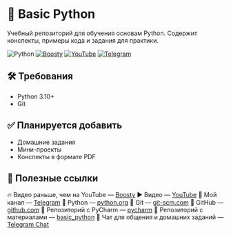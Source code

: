 # 🐍 Basic Python

Учебный репозиторий для обучения основам Python.
Содержит конспекты, примеры кода и задания для практики.

![Python](https://img.shields.io/badge/python-3.13-blue?logo=python\&logoColor=white)
[![Boosty](https://img.shields.io/badge/Boosty-support-orange?logo=boosty\&logoColor=white)](https://boosty.to/aqa_pro)
[![YouTube](https://img.shields.io/badge/YouTube-@aqa__pro-red?logo=youtube\&logoColor=white)](https://www.youtube.com/@aqa_pro)
[![Telegram](https://img.shields.io/badge/Telegram-mentor__it__tech-blue?logo=telegram\&logoColor=white)](https://t.me/mentor_it_tech)

## 🛠 Требования

* Python 3.10+
* Git

## ✅ Планируется добавить

* Домашние задания
* Мини-проекты
* Конспекты в формате PDF

## 🔗 Полезные ссылки

🔥 Видео раньше, чем на YouTube — [Boosty](https://boosty.to/aqa_pro)
▶️ Видео — [YouTube](https://www.youtube.com/@aqa_pro)
🔗 Мой канал — [Telegram](https://t.me/mentor_it_tech)
🔗 Python — [python.org](https://www.python.org/downloads/)
🔗 Git — [git-scm.com](https://git-scm.com/)
🔗 GitHub — [github.com](https://github.com/)
🔗 Репозиторий с PyCharm — [pycharm](https://github.com/danilfg/pycharm)
🔗 Репозиторий с материалами — [basic\_python](https://github.com/danilfg/basic_python)
💬 Чат для общения и домашних заданий — [Telegram Chat](https://t.me/mentor_it_tech_group)
